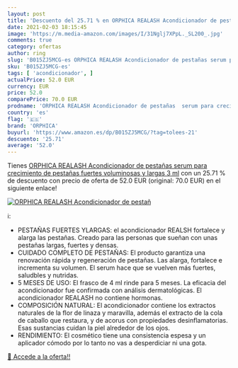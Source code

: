 ```yaml
---
layout: post
title: 'Descuento del 25.71 % en ORPHICA REALASH Acondicionador de pestañ'
date: 2021-02-03 18:15:45
image: 'https://m.media-amazon.com/images/I/31Nglj7XPpL._SL200_.jpg'
comments: true
category: ofertas
author: ring
slug: 'B015ZJ5MCG-es ORPHICA REALASH Acondicionador de pestañas serum para...'
sku: 'B015ZJ5MCG-es'
tags: [ 'acondicionador', ]
actualPrice: 52.0 EUR
currency: EUR
price: 52.0
comparePrice: 70.0 EUR
prodname: 'ORPHICA REALASH Acondicionador de pestañas  serum para crecimiento de pestañas fuertes  voluminosas y largas  3 ml'
country: 'es'
flag: '🇪🇸'
brand: 'ORPHICA'
buyurl: 'https://www.amazon.es/dp/B015ZJ5MCG/?tag=tolees-21'
descuento: '25.71'
average: '52.0'
---
```


Tienes [ORPHICA REALASH Acondicionador de pestañas  serum para crecimiento de pestañas fuertes  voluminosas y largas  3 ml](https://www.amazon.es/dp/B015ZJ5MCG/?tag=tolees-21) con un 25.71 % de descuento con precio de oferta de 52.0 EUR (original: 70.0 EUR) en el siguiente enlace!

[![ORPHICA REALASH Acondicionador de pestañ](https://m.media-amazon.com/images/I/31Nglj7XPpL._SL200_.jpg)](https://www.amazon.es/dp/B015ZJ5MCG/?tag=tolees-21)

ℹ️:

- PESTAÑAS FUERTES YLARGAS: el acondicionador REALSH fortalece y alarga las pestañas. Creado para las personas que sueñan con unas pestañas largas, fuertes y densas.
- CUIDADO COMPLETO DE PESTAÑAS: El producto garantiza una renovación rápida y regeneración de pestañas. Las alarga, fortalece e incrementa su volumen. El serum hace que se vuelven más fuertes, saludbles y nutridas.
- 5 MESES DE USO: El frasco de 4 ml rinde para 5 meses. La eficacia del acondicionador fue confirmada con análisis dermatológicas. El acondicionador REALASH no contiene hormonas.
- COMPOSICIÓN NATURAL: El acondicionador contiene los extractos naturales de la flor de linaza y maravilla, además el extracto de la cola de caballo que restaura, y de acorus con propiedades desinflamatorias. Esas sustancias cuidan la piel alrededor de los ojos.
- RENDIMIENTO: El cosmético tiene una consistencia espesa y un aplicador cómodo por lo tanto no vas a desperdiciar ni una gota.

[🛒 Accede a la oferta!!](https://www.amazon.es/dp/B015ZJ5MCG/?tag=tolees-21)
